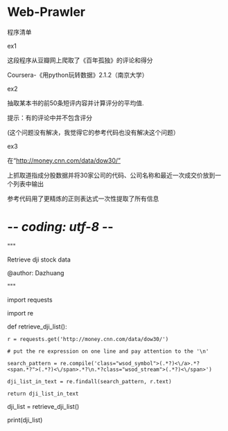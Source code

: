 # Web-Prawler

程序清单

ex1

这段程序从豆瓣网上爬取了《百年孤独》的评论和得分

Coursera-《用python玩转数据》2.1.2（南京大学）

ex2

抽取某本书的前50条短评内容并计算评分的平均值.

提示：有的评论中并不包含评分

(这个问题没有解决，我觉得它的参考代码也没有解决这个问题）

ex3

在“http://money.cnn.com/data/dow30/”

上抓取道指成分股数据并将30家公司的代码、公司名称和最近一次成交价放到一个列表中输出

参考代码用了更精炼的正则表达式一次性提取了所有信息

# -*- coding: utf-8 -*-
"""

Retrieve dji stock data

@author: Dazhuang

"""

import requests

import re

def retrieve_dji_list():

    r = requests.get('http://money.cnn.com/data/dow30/')
    
    # put the re expression on one line and pay attention to the '\n'
    
    search_pattern = re.compile('class="wsod_symbol">(.*?)<\/a>.*?<span.*?">(.*?)<\/span>.*?\n.*?class="wsod_stream">(.*?)<\/span>')
    
    dji_list_in_text = re.findall(search_pattern, r.text)
    
    return dji_list_in_text

dji_list = retrieve_dji_list()

print(dji_list)
